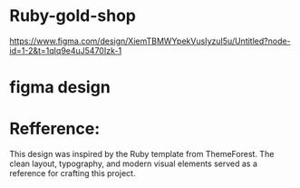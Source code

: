 # Ruby-gold-shop
https://www.figma.com/design/XiemTBMWYpekVusIyzuI5u/Untitled?node-id=1-2&t=1qIq9e4uJ5470Izk-1
# figma design
# Refference:
This design was inspired by the Ruby template from ThemeForest. The clean layout, typography, and modern visual elements served as a reference for crafting this project.
